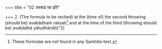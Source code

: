 +++
title = "02 अवबाढं रक्ष इति"

+++
2. (The formula to be recited) at the (time of) the second throwing (should be) avabāḍhaṁ rakṣaḥ[^1] and at the time of the third (throwing should be) avabādḥā yātudhānāḥ[^2]  

[^1]: These formulae are not found in any Samhita-text.  
